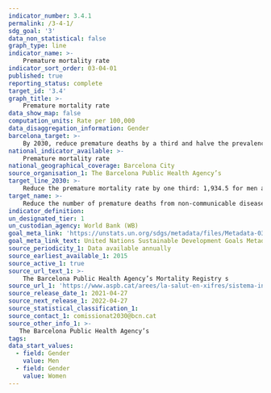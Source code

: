 ```yaml
---
indicator_number: 3.4.1
permalink: /3-4-1/
sdg_goal: '3'
data_non_statistical: false
graph_type: line
indicator_name: >-
    Premature mortality rate
indicator_sort_order: 03-04-01
published: true
reporting_status: complete
target_id: '3.4'
graph_title: >-
    Premature mortality rate
data_show_map: false
computation_units: Rate per 100,000
data_disaggregation_information: Gender
barcelona_target: >-
    By 2030, reduce premature deaths by a third and halve the prevalence of psychological suffering, as well doing more to promote health
national_indicator_available: >-
    Premature mortality rate
national_geographical_coverage: Barcelona City 
source_organisation_1: The Barcelona Public Health Agency’s  
target_line_2030: >-
    Reduce the premature mortality rate by one third: 1,934.5 for men and 1,317.1 for women
target_name: >-
    Reduce the number of premature deaths from non-communicable diseases by one third, through prevention and treatment, as well as promoting mental heath and well-being.
indicator_definition:
un_designated_tier: 1
un_custodian_agency: World Bank (WB)
goal_meta_link: 'https://unstats.un.org/sdgs/metadata/files/Metadata-03-04-01.pdf'
goal_meta_link_text: United Nations Sustainable Development Goals Metadata (pdf 894kB)
source_periodicity_1: Data available annually
source_earliest_available_1: 2015
source_active_1: true
source_url_text_1: >-
    The Barcelona Public Health Agency’s Mortality Registry s 
source_url_1: 'https://www.aspb.cat/arees/la-salut-en-xifres/sistema-informacio-mortalitat/'
source_release_date_1: 2021-04-27
source_next_release_1: 2022-04-27
source_statistical_classification_1: 
source_contact_1: comissionat2030@bcn.cat
source_other_info_1: >-
   The Barcelona Public Health Agency’s 
tags:
data_start_values:
  - field: Gender
    value: Men
  - field: Gender  
    value: Women
---
```

